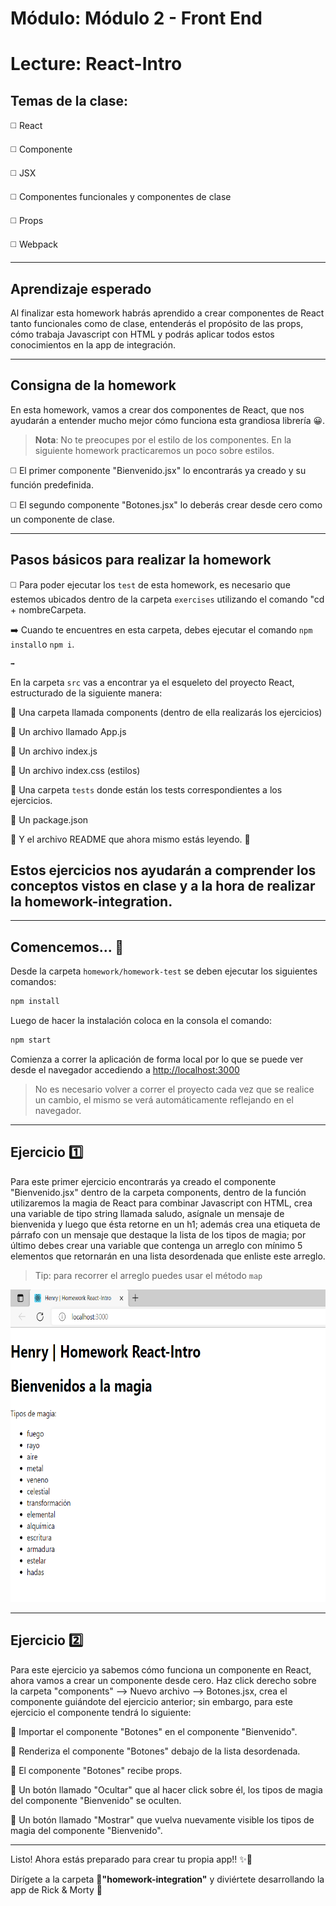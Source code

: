 # Módulo: Módulo 2 - Front End
# Lecture: React-Intro

## Temas de la clase:

◻️ React

◻️ Componente

◻️ JSX

◻️ Componentes funcionales y componentes de clase

◻️ Props

◻️ Webpack

---

## Aprendizaje esperado

Al finalizar esta homework habrás aprendido a crear componentes de React tanto funcionales como de clase, entenderás el propósito de las props, cómo trabaja Javascript con HTML y podrás aplicar todos estos conocimientos en la app de integración.

---
## Consigna de la homework

En esta homework, vamos a crear dos componentes de React, que nos ayudarán a entender mucho mejor cómo funciona esta grandiosa librería 😀.

> **Nota**: No te preocupes por el estilo de los componentes. En la siguiente homework practicaremos un poco sobre estilos.

◻️ El primer componente "Bienvenido.jsx" lo encontrarás ya creado y su función predefinida.

◻️ El segundo componente "Botones.jsx" lo deberás crear desde cero como un componente de clase.

---
## Pasos básicos para realizar la homework

◻️ Para poder ejecutar los `test` de esta homework, es necesario que estemos ubicados dentro de la carpeta `exercises` utilizando el comando "cd + nombreCarpeta.

➡️ Cuando te encuentres en esta carpeta, debes ejecutar el comando `npm install`o `npm i`.

    ➡️


En la carpeta `src` vas a encontrar ya el esqueleto del proyecto React, estructurado de la siguiente manera:

🔹 Una carpeta llamada components (dentro de ella realizarás los ejercicios)

🔹 Un archivo llamado App.js

🔹 Un archivo index.js

🔹 Un archivo index.css (estilos)

🔹 Una carpeta `tests` donde están los tests correspondientes a los ejercicios.

🔹 Un package.json

🔹 Y el archivo README que ahora mismo estás leyendo. 🧐

Estos ejercicios nos ayudarán a comprender los conceptos vistos en clase y a la hora de realizar la homework-integration.
---
***
## Comencemos... 🤖

Desde la carpeta `homework/homework-test` se deben ejecutar los siguientes comandos:

```bash
npm install
```

Luego de hacer la instalación coloca en la consola el comando:

```bash
npm start
```

Comienza a correr la aplicación de forma local por lo que se puede ver desde el navegador accediendo a <http://localhost:3000>

>No es necesario volver a correr el proyecto cada vez que se realice un cambio, el mismo se verá automáticamente reflejando en el navegador.

---

## Ejercicio 1️⃣ 

Para este primer ejercicio encontrarás ya creado el componente "Bienvenido.jsx" dentro de la carpeta components, dentro de la función utilizaremos la magia de React para combinar Javascript con HTML, crea una variable de tipo string llamada saludo, asígnale un mensaje de bienvenida y luego que ésta retorne en un h1; además crea una etiqueta de párrafo con un mensaje que destaque la lista de los tipos de magia; por último debes crear una variable que contenga un arreglo con mínimo 5 elementos que retornarán en una lista desordenada que enliste este arreglo.
> Tip: para recorrer el arreglo puedes usar el método `map`

<p align="center"><img src="./img/eje1.png" height="500px" >

---

## Ejercicio 2️⃣

Para este ejercicio ya sabemos cómo funciona un componente en React, ahora vamos a crear un componente desde cero. Haz click derecho sobre la carpeta "components" --> Nuevo archivo --> Botones.jsx, crea el componente guiándote del ejercicio anterior; sin embargo, para este ejercicio el componente tendrá lo siguiente:

🔵 Importar el componente "Botones" en el componente "Bienvenido".

🔵 Renderiza el componente "Botones" debajo de la lista desordenada.

🔵 El componente "Botones" recibe props.

🔵 Un botón llamado "Ocultar" que al hacer click sobre él, los tipos de magia del componente "Bienvenido" se oculten.

🔵 Un botón llamado "Mostrar" que vuelva nuevamente visible los tipos de magia del componente "Bienvenido".

---

Listo! Ahora estás preparado para crear tu propia app!! ✨🚀

Dirígete a la carpeta 📂<b>"homework-integration"</b> y diviértete desarrollando la app de Rick & Morty 🤩